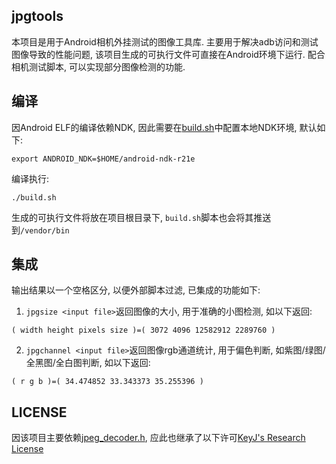 ## jpgtools

本项目是用于Android相机外挂测试的图像工具库. 主要用于解决adb访问和测试图像导致的性能问题, 该项目生成的可执行文件可直接在Android环境下运行. 配合相机测试脚本, 可以实现部分图像检测的功能.

## 编译

因Android ELF的编译依赖NDK, 因此需要在[build.sh](build.sh)中配置本地NDK环境, 默认如下:
```
export ANDROID_NDK=$HOME/android-ndk-r21e
```

编译执行:
```
./build.sh
```
生成的可执行文件将放在项目根目录下, `build.sh`脚本也会将其推送到`/vendor/bin`

## 集成

输出结果以一个空格区分, 以便外部脚本过滤, 已集成的功能如下:

1. `jpgsize <input file>`返回图像的大小, 用于准确的小图检测, 如以下返回:
```
( width height pixels size )=( 3072 4096 12582912 2289760 )
```

2. `jpgchannel <input file>`返回图像rgb通道统计, 用于偏色判断, 如紫图/绿图/全黑图/全白图判断, 如以下返回:
```
( r g b )=( 34.474852 33.343373 35.255396 )
```

## LICENSE

因该项目主要依赖[jpeg_decoder.h](jpeg_decoder.h), 应此也继承了以下许可[KeyJ's Research License](jpeg_decoder.h)
